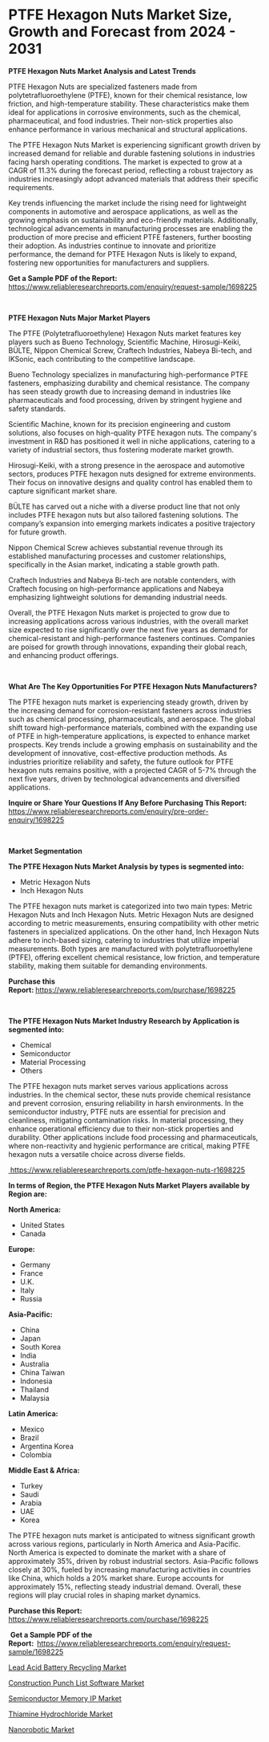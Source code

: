 <p><h1>PTFE Hexagon Nuts Market Size, Growth and Forecast from 2024 - 2031</h1></p><p><strong>PTFE Hexagon Nuts Market Analysis and Latest Trends</strong></p>
<p><p>PTFE Hexagon Nuts are specialized fasteners made from polytetrafluoroethylene (PTFE), known for their chemical resistance, low friction, and high-temperature stability. These characteristics make them ideal for applications in corrosive environments, such as the chemical, pharmaceutical, and food industries. Their non-stick properties also enhance performance in various mechanical and structural applications.</p><p>The PTFE Hexagon Nuts Market is experiencing significant growth driven by increased demand for reliable and durable fastening solutions in industries facing harsh operating conditions. The market is expected to grow at a CAGR of 11.3% during the forecast period, reflecting a robust trajectory as industries increasingly adopt advanced materials that address their specific requirements. </p><p>Key trends influencing the market include the rising need for lightweight components in automotive and aerospace applications, as well as the growing emphasis on sustainability and eco-friendly materials. Additionally, technological advancements in manufacturing processes are enabling the production of more precise and efficient PTFE fasteners, further boosting their adoption. As industries continue to innovate and prioritize performance, the demand for PTFE Hexagon Nuts is likely to expand, fostering new opportunities for manufacturers and suppliers.</p></p>
<p><strong>Get a Sample PDF of the Report:&nbsp;</strong> <a href="https://www.reliableresearchreports.com/enquiry/request-sample/1698225?utm_campaign=12&utm_medium=2&utm_source=Github&utm_content=ia&utm_term=18112024&utm_id=ptfe-hexagon-nuts">https://www.reliableresearchreports.com/enquiry/request-sample/1698225</a></p>
<p>&nbsp;</p>
<p><strong>PTFE Hexagon Nuts Major Market Players</strong></p>
<p><p>The PTFE (Polytetrafluoroethylene) Hexagon Nuts market features key players such as Bueno Technology, Scientific Machine, Hirosugi-Keiki, BÜLTE, Nippon Chemical Screw, Craftech Industries, Nabeya Bi-tech, and IKSonic, each contributing to the competitive landscape.</p><p>Bueno Technology specializes in manufacturing high-performance PTFE fasteners, emphasizing durability and chemical resistance. The company has seen steady growth due to increasing demand in industries like pharmaceuticals and food processing, driven by stringent hygiene and safety standards.</p><p>Scientific Machine, known for its precision engineering and custom solutions, also focuses on high-quality PTFE hexagon nuts. The company's investment in R&D has positioned it well in niche applications, catering to a variety of industrial sectors, thus fostering moderate market growth.</p><p>Hirosugi-Keiki, with a strong presence in the aerospace and automotive sectors, produces PTFE hexagon nuts designed for extreme environments. Their focus on innovative designs and quality control has enabled them to capture significant market share.</p><p>BÜLTE has carved out a niche with a diverse product line that not only includes PTFE hexagon nuts but also tailored fastening solutions. The company’s expansion into emerging markets indicates a positive trajectory for future growth.</p><p>Nippon Chemical Screw achieves substantial revenue through its established manufacturing processes and customer relationships, specifically in the Asian market, indicating a stable growth path.</p><p>Craftech Industries and Nabeya Bi-tech are notable contenders, with Craftech focusing on high-performance applications and Nabeya emphasizing lightweight solutions for demanding industrial needs.</p><p>Overall, the PTFE Hexagon Nuts market is projected to grow due to increasing applications across various industries, with the overall market size expected to rise significantly over the next five years as demand for chemical-resistant and high-performance fasteners continues. Companies are poised for growth through innovations, expanding their global reach, and enhancing product offerings.</p></p>
<p>&nbsp;</p>
<p><strong>What Are The Key Opportunities For PTFE Hexagon Nuts Manufacturers?</strong></p>
<p><p>The PTFE hexagon nuts market is experiencing steady growth, driven by the increasing demand for corrosion-resistant fasteners across industries such as chemical processing, pharmaceuticals, and aerospace. The global shift toward high-performance materials, combined with the expanding use of PTFE in high-temperature applications, is expected to enhance market prospects. Key trends include a growing emphasis on sustainability and the development of innovative, cost-effective production methods. As industries prioritize reliability and safety, the future outlook for PTFE hexagon nuts remains positive, with a projected CAGR of 5-7% through the next five years, driven by technological advancements and diversified applications.</p></p>
<p><strong>Inquire or Share Your Questions If Any Before Purchasing This Report:</strong> <a href="https://www.reliableresearchreports.com/enquiry/pre-order-enquiry/1698225?utm_campaign=12&utm_medium=2&utm_source=Github&utm_content=ia&utm_term=18112024&utm_id=ptfe-hexagon-nuts">https://www.reliableresearchreports.com/enquiry/pre-order-enquiry/1698225</a></p>
<p>&nbsp;</p>
<p><strong>Market Segmentation</strong></p>
<p><strong>The PTFE Hexagon Nuts Market Analysis by types is segmented into:</strong></p>
<p><ul><li>Metric Hexagon Nuts</li><li>Inch Hexagon Nuts</li></ul></p>
<p><p>The PTFE hexagon nuts market is categorized into two main types: Metric Hexagon Nuts and Inch Hexagon Nuts. Metric Hexagon Nuts are designed according to metric measurements, ensuring compatibility with other metric fasteners in specialized applications. On the other hand, Inch Hexagon Nuts adhere to inch-based sizing, catering to industries that utilize imperial measurements. Both types are manufactured with polytetrafluoroethylene (PTFE), offering excellent chemical resistance, low friction, and temperature stability, making them suitable for demanding environments.</p></p>
<p><strong>Purchase this Report:&nbsp;</strong><a href="https://www.reliableresearchreports.com/purchase/1698225?utm_campaign=12&utm_medium=2&utm_source=Github&utm_content=ia&utm_term=18112024&utm_id=ptfe-hexagon-nuts">https://www.reliableresearchreports.com/purchase/1698225</a></p>
<p>&nbsp;</p>
<p><strong>The PTFE Hexagon Nuts Market Industry Research by Application is segmented into:</strong></p>
<p><ul><li>Chemical</li><li>Semiconductor</li><li>Material Processing</li><li>Others</li></ul></p>
<p><p>The PTFE hexagon nuts market serves various applications across industries. In the chemical sector, these nuts provide chemical resistance and prevent corrosion, ensuring reliability in harsh environments. In the semiconductor industry, PTFE nuts are essential for precision and cleanliness, mitigating contamination risks. In material processing, they enhance operational efficiency due to their non-stick properties and durability. Other applications include food processing and pharmaceuticals, where non-reactivity and hygienic performance are critical, making PTFE hexagon nuts a versatile choice across diverse fields.</p></p>
<p><a href="https://www.reliableresearchreports.com/ptfe-hexagon-nuts-r1698225?utm_campaign=12&utm_medium=2&utm_source=Github&utm_content=ia&utm_term=18112024&utm_id=ptfe-hexagon-nuts">&nbsp;https://www.reliableresearchreports.com/ptfe-hexagon-nuts-r1698225</a></p>
<p><strong>In terms of Region, the PTFE Hexagon Nuts Market Players available by Region are:</strong></p>
<p>
    <p> <strong> North America: </strong>
        <ul>
            <li>United States</li>
            <li>Canada</li>
        </ul>
        </p> 
    <p> <strong> Europe: </strong>
        <ul>
            <li>Germany</li>
            <li>France</li>
            <li>U.K.</li>
            <li>Italy</li>
            <li>Russia</li>
        </ul>
        </p> 
    <p> <strong> Asia-Pacific: </strong>
        <ul>
            <li>China</li>
            <li>Japan</li>
            <li>South Korea</li>
            <li>India</li>
            <li>Australia</li>
            <li>China Taiwan</li>
            <li>Indonesia</li>
            <li>Thailand</li>
            <li>Malaysia</li>
        </ul>
        </p> 
    <p> <strong> Latin America: </strong>
        <ul>
            <li>Mexico</li>
            <li>Brazil</li>
            <li>Argentina Korea</li>
            <li>Colombia</li>
        </ul>
        </p> 
    <p> <strong> Middle East & Africa: </strong>
        <ul>
            <li>Turkey</li>
            <li>Saudi</li>
            <li>Arabia</li>
            <li>UAE</li>
            <li>Korea</li>
        </ul>
    </p>
    </p>
<p><p>The PTFE hexagon nuts market is anticipated to witness significant growth across various regions, particularly in North America and Asia-Pacific. North America is expected to dominate the market with a share of approximately 35%, driven by robust industrial sectors. Asia-Pacific follows closely at 30%, fueled by increasing manufacturing activities in countries like China, which holds a 20% market share. Europe accounts for approximately 15%, reflecting steady industrial demand. Overall, these regions will play crucial roles in shaping market dynamics.</p></p>
<p><strong>Purchase this Report: </strong><a href="https://www.reliableresearchreports.com/purchase/1698225?utm_campaign=12&utm_medium=2&utm_source=Github&utm_content=ia&utm_term=18112024&utm_id=ptfe-hexagon-nuts">https://www.reliableresearchreports.com/purchase/1698225</a></p>
<p>&nbsp;<strong>Get a Sample PDF of the Report:&nbsp;&nbsp;</strong><a href="https://www.reliableresearchreports.com/enquiry/request-sample/1698225?utm_campaign=12&utm_medium=2&utm_source=Github&utm_content=ia&utm_term=18112024&utm_id=ptfe-hexagon-nuts">https://www.reliableresearchreports.com/enquiry/request-sample/1698225</a></p>
<p><strong></strong></p>
<p><p><a href="https://issuu.com/reportprime-2/docs/lead-acid-battery-recycling-market-_5d1917010ee77b?utm_campaign=12&utm_medium=2&utm_source=Github&utm_content=ia&utm_term=18112024&utm_id=ptfe-hexagon-nuts">Lead Acid Battery Recycling Market</a></p><p><a href="https://issuu.com/reportprime-2/docs/construction-punch-list-software-ma_bdeac5619ec5e0?utm_campaign=12&utm_medium=2&utm_source=Github&utm_content=ia&utm_term=18112024&utm_id=ptfe-hexagon-nuts">Construction Punch List Software Market</a></p><p><a href="https://www.linkedin.com/pulse/global-semiconductor-memory-ip-market-landscape-future-gqmye?utm_campaign=12&utm_medium=2&utm_source=Github&utm_content=ia&utm_term=18112024&utm_id=ptfe-hexagon-nuts">Semiconductor Memory IP Market</a></p><p><a href="https://github.com/JakirUddin511/Market-Research-Report-List-1/blob/main/thiamine-hydrochloride-market.md?utm_campaign=12&utm_medium=2&utm_source=Github&utm_content=ia&utm_term=18112024&utm_id=ptfe-hexagon-nuts">Thiamine Hydrochloride Market</a></p><p><a href="https://github.com/AbbasMahmud554/Market-Research-Report-List-1/blob/main/nanorobotic-market.md?utm_campaign=12&utm_medium=2&utm_source=Github&utm_content=ia&utm_term=18112024&utm_id=ptfe-hexagon-nuts">Nanorobotic Market</a></p></p>